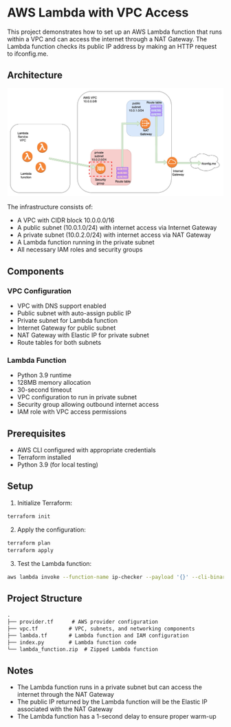 # AWS Lambda with VPC Access

This project demonstrates how to set up an AWS Lambda function that runs within a VPC and can access the internet through a NAT Gateway. The Lambda function checks its public IP address by making an HTTP request to ifconfig.me.

## Architecture

![AWS Lambda VPC Architecture](aws-lambda-vpc.jpg)

The infrastructure consists of:
- A VPC with CIDR block 10.0.0.0/16
- A public subnet (10.0.1.0/24) with internet access via Internet Gateway
- A private subnet (10.0.2.0/24) with internet access via NAT Gateway
- A Lambda function running in the private subnet
- All necessary IAM roles and security groups

## Components

### VPC Configuration
- VPC with DNS support enabled
- Public subnet with auto-assign public IP
- Private subnet for Lambda function
- Internet Gateway for public subnet
- NAT Gateway with Elastic IP for private subnet
- Route tables for both subnets

### Lambda Function
- Python 3.9 runtime
- 128MB memory allocation
- 30-second timeout
- VPC configuration to run in private subnet
- Security group allowing outbound internet access
- IAM role with VPC access permissions

## Prerequisites
- AWS CLI configured with appropriate credentials
- Terraform installed
- Python 3.9 (for local testing)

## Setup

1. Initialize Terraform:
```bash
terraform init
```

2. Apply the configuration:
```bash
terraform plan
terraform apply
```

3. Test the Lambda function:
```bash
aws lambda invoke --function-name ip-checker --payload '{}' --cli-binary-format raw-in-base64-out --no-cli-pager /dev/stdout
```

## Project Structure
```
.
├── provider.tf      # AWS provider configuration
├── vpc.tf          # VPC, subnets, and networking components
├── lambda.tf       # Lambda function and IAM configuration
├── index.py        # Lambda function code
└── lambda_function.zip  # Zipped Lambda function
```

## Notes
- The Lambda function runs in a private subnet but can access the internet through the NAT Gateway
- The public IP returned by the Lambda function will be the Elastic IP associated with the NAT Gateway
- The Lambda function has a 1-second delay to ensure proper warm-up 